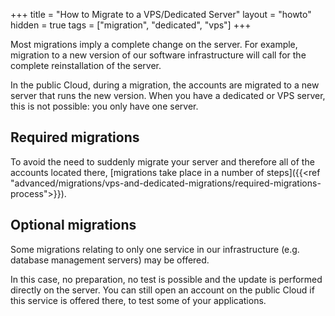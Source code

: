 +++
title = "How to Migrate to a VPS/Dedicated Server"
layout = "howto"
hidden = true
tags = ["migration", "dedicated", "vps"]
+++

Most migrations imply a complete change on the server. For example, migration to a new version of our software infrastructure will call for the complete reinstallation of the server.

In the public Cloud, during a migration, the accounts are migrated to a new server that runs the new version. When you have a dedicated or VPS server, this is not possible: you only have one server.

## Required migrations

To avoid the need to suddenly migrate your server and therefore all of the accounts located there, [migrations take place in a number of steps]({{<ref "advanced/migrations/vps-and-dedicated-migrations/required-migrations-process">}}).

## Optional migrations

Some migrations relating to only one service in our infrastructure (e.g. database management servers) may be offered.

In this case, no preparation, no test is possible and the update is performed directly on the server. You can still open an account on the public Cloud if this service is offered there, to test some of your applications.
